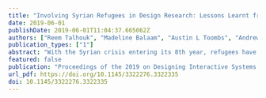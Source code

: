 ```yaml
---
title: "Involving Syrian Refugees in Design Research: Lessons Learnt from the Field"
date: 2019-06-01
publishDate: 2019-06-01T11:04:37.665062Z
authors: ["Reem Talhouk", "Madeline Balaam", "Austin L Toombs", "Andrew Garbett", "Chaza Akik", "Hala Ghattas", "Vera Araujo-Soares", "Balsam Ahmad", "Kyle Montague"]
publication_types: ["1"]
abstract: "With the Syrian crisis entering its 8th year, refugees have become the focus of research across multiple disciplines, including design and HCI research. While some researchers have reflected upon designing with refugees, these accounts have been limited to conducting design workshops in formal spaces. Through reflecting on our experiences of conducting design research in informal refugee settlements in Lebanon we unpack lessons learnt, design practices and research approaches that facilitate design engagements with refugees. We highlight the value in participants configuring the design space, using a dialogical approach as well as creating a safe space for both participants and the researcher. We also reflect on the roles that researchers may take on when conducting similar research. By doing so we contribute specific design practices that may be transferrable to other similar contexts."
featured: false
publication: "Proceedings of the 2019 on Designing Interactive Systems Conference"
url_pdf: https://doi.org/10.1145/3322276.3322335
doi: 10.1145/3322276.3322335
---
```


